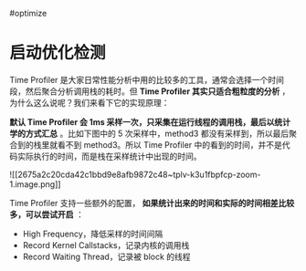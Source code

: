 #optimize 

# 启动优化检测

Time Profiler 是大家日常性能分析中用的比较多的工具，通常会选择一个时间段，然后聚合分析调用栈的耗时。但 **Time Profiler 其实只适合粗粒度的分析** ，为什么这么说呢？我们来看下它的实现原理：

**默认 Time Profiler 会 1ms 采样一次，只采集在运行线程的调用栈，最后以统计学的方式汇总** 。比如下图中的 5 次采样中，method3 都没有采样到，所以最后聚合到的栈里就看不到 method3。所以 Time Profiler 中的看到的时间，并不是代码实际执行的时间，而是栈在采样统计中出现的时间。

![[2675a2c20cda42c1bbd9e8afb9872c48~tplv-k3u1fbpfcp-zoom-1.image.png]]

Time Profiler 支持一些额外的配置， **如果统计出来的时间和实际的时间相差比较多，可以尝试开启** ：

* High Frequency，降低采样的时间间隔
* Record Kernel Callstacks，记录内核的调用栈
* Record Waiting Thread，记录被 block 的线程